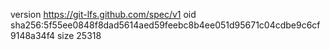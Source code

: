 version https://git-lfs.github.com/spec/v1
oid sha256:5f55ee0848f8dad5614aed59feebc8b4ee051d95671c04cdbe9c6cf9148a34f4
size 25318
